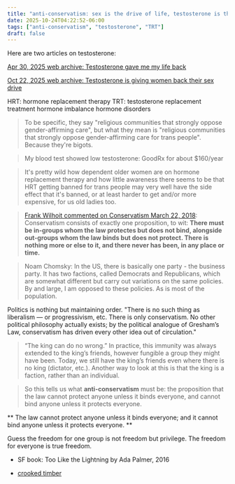 ```yaml
---
title: "anti-conservatism: sex is the drive of life, testosterone is the drive of sex"
date: 2025-10-24T04:22:52-06:00
tags: ["anti-conservatism", "testosterone", "TRT"]
draft: false
---
```


Here are two articles on testosterone:

[Apr 30, 2025 web archive: Testosterone gave me my life back](https://archive.ph/XJbKb)

[Oct 22, 2025 web archive: Testosterone is giving women back their sex drive](https://web.archive.org/web/20251023020416/https://www.nytimes.com/2025/10/22/magazine/testosterone-women-health-sex-libido-menopause.html)

HRT: hormone replacement therapy
TRT: testosterone replacement treatment
hormone imbalance
hormone disorders

>  To be specific, they say "religious communities that strongly oppose gender-affirming care", but what they mean is "religious communities that strongly oppose gender-affirming care for trans people". Because they're bigots.

> My blood test showed low testosterone: GoodRx for about $160/year

> It's pretty wild how dependent older women are on hormone replacement therapy and how little awareness there seems to be that HRT getting banned for trans people may very well have the side effect that it's banned, or at least harder to get and/or more expensive, for us old ladies too.

> [Frank Wilhoit commented on Conservatism March 22, 2018](https://crookedtimber.org/2018/03/21/liberals-against-progressives/#comment-729288): Conservatism consists of exactly one proposition, to wit: **There must be in-groups whom the law protectes but does not bind, alongside out-groups whom the law binds but does not protect. There is nothing more or else to it, and there never has been, in any place or time.**

> Noam Chomsky: In the US, there is basically one party - the business party. It has two factions, called Democrats and Republicans, which are somewhat different but carry out variations on the same policies. By and large, I am opposed to these policies. As is most of the population.

Politics is nothing but maintaining order. "There is no such thing as liberalism — or progressivism, etc. There is only conservatism. No other political philosophy actually exists; by the political analogue of Gresham’s Law, conservatism has driven every other idea out of circulation."

> “The king can do no wrong.” In practice, this immunity was always extended to the king’s friends, however fungible a group they might have been. Today, we still have the king’s friends even where there is no king (dictator, etc.). Another way to look at this is that the king is a faction, rather than an individual.

> So this tells us what **anti-conservatism** must be: the proposition that the law cannot protect anyone unless it binds everyone, and cannot bind anyone unless it protects everyone.

** The law cannot protect anyone unless it binds everyone; and it cannot bind anyone unless it protects everyone. **

Guess the freedom for one group is not freedom but privilege. The freedom for everyone is true freedom.

* SF book: Too Like the Lightning by Ada Palmer, 2016

* [crooked timber](https://crookedtimber.org/)

